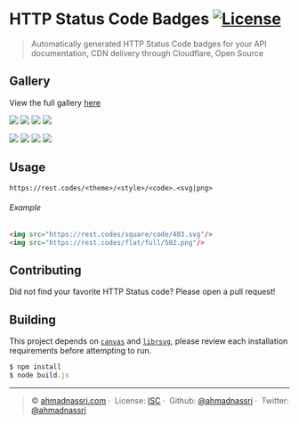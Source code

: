 # HTTP Status Code Badges [![License][license-image]][license-url]

> Automatically generated HTTP Status Code badges for your API documentation, CDN delivery through Cloudflare, Open Source

## Gallery

View the full gallery [here](https://rest.codes)

![](https://rest.codes/square/code/200.svg)
![](https://rest.codes/square/code/301.svg)
![](https://rest.codes/square/code/400.svg)
![](https://rest.codes/square/code/500.svg)

![](https://rest.codes/square/full/200.svg)
![](https://rest.codes/square/full/301.svg)
![](https://rest.codes/square/full/400.svg)
![](https://rest.codes/square/full/500.svg)

## Usage

```
https://rest.codes/<theme>/<style>/<code>.<svg|png>
```

###### Example

```html
<img src="https://rest.codes/square/code/403.svg"/>
<img src="https://rest.codes/flat/full/502.png"/>
```


## Contributing

Did not find your favorite HTTP Status code? Please open a pull request!

## Building

This project depends on [`canvas`][canvas] and [`librsvg`][librsvg], please review each installation requirements before attempting to run.

```js
$ npm install
$ node build.js
```

---
> :copyright: [ahmadnassri.com](https://www.ahmadnassri.com/) · 
> License: [ISC][license-url] · 
> Github: [@ahmadnassri](https://github.com/ahmadnassri) · 
> Twitter: [@ahmadnassri](https://twitter.com/ahmadnassri)

[license-url]: http://choosealicense.com/licenses/isc/
[license-image]: https://img.shields.io/github/license/ahmadnassri/rest-codes.svg?style=flat-square

[canvas]: https://github.com/Automattic/node-canvas
[librsvg]: https://github.com/2gis/node-rsvg
